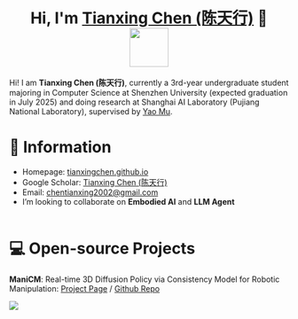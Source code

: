 <h1 align="center">
	Hi, I'm <a href="https://tianxingchen.github.io/">Tianxing Chen (陈天行)</a> 👋<br>
	<a href="tianxingchen.github.io.github.io"><img src="https://tianxingchen.github.io/files/sign.jpg" height="70px" style="margin-bottom:-1px"></a>
</h1>
<!-- <p> 	
	<a href="https://en.szu.edu.cn/"><img src="https://tianxingchen.github.io/files/szu_icon.png" height="100px" style="margin-bottom:-1px"></a>&nbsp; &nbsp; &nbsp;
	<a href="https://www.shlab.org.cn/"><img src="https://tianxingchen.github.io/files/shlab.jpeg" height="100px" style="margin-bottom:-3px"></a>&nbsp; &nbsp; &nbsp;
	<a href="https://icpc.global/"><img src="https://tianxingchen.github.io/files/ICPC.png" height="100px" style="margin-bottom:-1px"></a>&nbsp; &nbsp; &nbsp;
	<br>
<p> -->
Hi! I am <strong>Tianxing Chen (陈天行)</strong>, currently a 3rd-year undergraduate student majoring in Computer Science at Shenzhen University (expected graduation in July 2025) and doing research at Shanghai AI Laboratory (Pujiang National Laboratory), supervised by <a href="https://yaomarkmu.github.io/">Yao Mu</a>. <br>


# 📎 Information
*  Homepage: <a href="https://tianxingchen.github.io">tianxingchen.github.io</a><br>
*  Google Scholar: <a href="https://scholar.google.com/citations?hl=en&user=pvS8MH8AAAAJ">Tianxing Chen (陈天行)</a><br>
*  Email: <a href="mailto:chentianxing2002@gmail.com" target="_blank">chentianxing2002@gmail.com</a><br>
*  I’m looking to collaborate on <strong>Embodied AI</strong> and <strong>LLM Agent</strong><br><br>



# 💻 Open-source Projects
**ManiCM**: Real-time 3D Diffusion Policy via Consistency Model for Robotic Manipulation: [Project Page](https://manicm-fast.github.io/) / [Github Repo](https://github.com/ManiCM-fast/ManiCM)

<a href="github.com/tianxingchen">	  
	<a href="https://hits.seeyoufarm.com"><img src="https://hits.seeyoufarm.com/api/count/incr/badge.svg?url=https%3A%2F%2Fgithub.com%2Ftianxingchen&count_bg=%238710FF&title_bg=%23E140D1&icon=&icon_color=%23E7E7E7&title=Github+Viewers&edge_flat=false"/></a>
</a>



